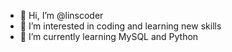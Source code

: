 - 👋 Hi, I’m @linscoder
- 👀 I’m interested in coding and learning new skills 
- 🌱 I’m currently learning MySQL and Python


<!---
linscoder/linscoder is a ✨ special ✨ repository because its `README.md` (this file) appears on your GitHub profile.
You can click the Preview link to take a look at your changes.
--->
